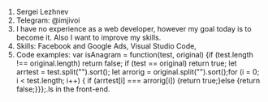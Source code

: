 1. Sergei Lezhnev
2. Telegram: @imjivoi
3. I have no experience as a web developer, however my goal today is to become it. Also I want to improve 
my skills.
4. Skills: Facebook and Google Ads, Visual Studio Code, 
5. Code examples: var isAnagram = function(test, original) {if (test.length !== original.length) 
return false; if (test == original) return true; let arrtest = test.split("").sort();
let arrorig = original.split("").sort();for (i = 0; i < test.length; i++) {
if (arrtest[i] === arrorig[i]) {return true;}else {return false;}}};.ls in the front-end.
